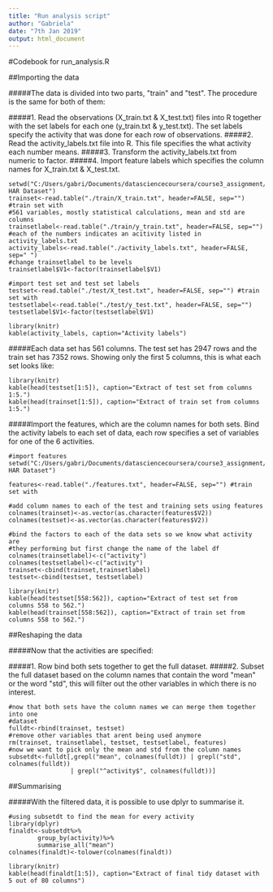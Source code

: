 ```yaml
---
title: "Run analysis script"
author: "Gabriela"
date: "7th Jan 2019"
output: html_document
---
```


#Codebook for run_analysis.R

##Importing the data

#####The data is divided into two parts, "train" and "test". The procedure is the same for both of them: 

#####1. Read the observations (X_train.txt & X_test.txt) files into R together with the set labels for each one (y_train.txt & y_test.txt). The set labels specify the activity that was done for each row of observations. 
#####2. Read the activity_labels.txt file into R. This file specifies the what activity each number means. 
#####3. Transform the activity_labels.txt from numeric to factor.
#####4. Import feature labels which specifies the column names for X_train.txt & X_test.txt. 


```{r}
setwd("C:/Users/gabri/Documents/datasciencecoursera/course3_assignment/UCI HAR Dataset")
trainset<-read.table("./train/X_train.txt", header=FALSE, sep="") #train set with
#561 variables, mostly statistical calculations, mean and std are columns 
trainsetlabel<-read.table("./train/y_train.txt", header=FALSE, sep="") 
#each of the numbers indicates an acitivity listed in activity_labels.txt
activity_labels<-read.table("./activity_labels.txt", header=FALSE, sep=" ")
#change trainsetlabel to be levels 
trainsetlabel$V1<-factor(trainsetlabel$V1)

#import test set and test set labels 
testset<-read.table("./test/X_test.txt", header=FALSE, sep="") #train set with
testsetlabel<-read.table("./test/y_test.txt", header=FALSE, sep="") 
testsetlabel$V1<-factor(testsetlabel$V1)

```
```{r echo=FALSE, results='asis'}
library(knitr)
kable(activity_labels, caption="Activity labels")
```

#####Each data set has 561 columns. The test set has 2947 rows and the train set has 7352 rows. Showing only the first 5 columns, this is what each set looks like:

```{r echo=FALSE, results='asis'}
library(knitr)
kable(head(testset[1:5]), caption="Extract of test set from columns 1:5.")
kable(head(trainset[1:5]), caption="Extract of train set from columns 1:5.")
```

#####Import the features, which are the column names for both sets. Bind the activity labels to each set of data, each row specifies a set of variables for one of the 6 activities. 


```{r}
#import features 
setwd("C:/Users/gabri/Documents/datasciencecoursera/course3_assignment/UCI HAR Dataset")

features<-read.table("./features.txt", header=FALSE, sep="") #train set with

#add column names to each of the test and training sets using features 
colnames(trainset)<-as.vector(as.character(features$V2))
colnames(testset)<-as.vector(as.character(features$V2))

#bind the factors to each of the data sets so we know what activity are 
#they performing but first change the name of the label df
colnames(trainsetlabel)<-c("activity")
colnames(testsetlabel)<-c("activity")
trainset<-cbind(trainset,trainsetlabel)
testset<-cbind(testset, testsetlabel)

```
 
```{r echo=FALSE, results='asis'}
library(knitr)
kable(head(testset[558:562]), caption="Extract of test set from columns 558 to 562.")
kable(head(trainset[558:562]), caption="Extract of train set from columns 558 to 562.")
```

##Reshaping the data 

#####Now that the activities are specified:

#####1. Row bind both sets together to get the full dataset. 
#####2. Subset the full dataset based on the column names that contain the word "mean" or the word "std", this will filter out the other variables in which there is no interest. 

```{r}
#now that both sets have the column names we can merge them together into one
#dataset 
fulldt<-rbind(trainset, testset)
#remove other variables that arent being used anymore 
rm(trainset, trainsetlabel, testset, testsetlabel, features)
#now we want to pick only the mean and std from the column names
subsetdt<-fulldt[,grepl("mean", colnames(fulldt)) | grepl("std", colnames(fulldt))
                 | grepl("^activity$", colnames(fulldt))]
```

##Summarising

#####With the filtered data, it is possible to use dplyr to summarise it. 

```{r}
#using subsetdt to find the mean for every activity 
library(dplyr)
finaldt<-subsetdt%>%
        group_by(activity)%>%
        summarise_all("mean")
colnames(finaldt)<-tolower(colnames(finaldt))
```

```{r echo=FALSE, results='asis'}
library(knitr)
kable(head(finaldt[1:5]), caption="Extract of final tidy dataset with 5 out of 80 columns")

```
